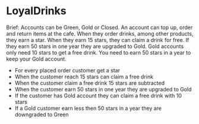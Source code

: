 # LoyalDrinks


Brief: Accounts can be Green, Gold or Closed. An account can top up, order and return items at the cafe. When they order drinks, among other products, they earn a star. When they earn 15 stars, they can claim a drink for free. If they earn 50 stars in one year they are upgraded to Gold. Gold accounts only need 10 stars to get a free drink. You need to earn 50 stars in a year to keep your Gold account.

- For every placed order customer get a star
- When the customer reach 15 stars can claim a free drink
- When the customer claim a free drink 15 stars are subtracted
- When the customer earn 50 stars in one year they are upgraded to Gold
- If the customer has Gold account they can claim a free drink with 10 stars
- If a Gold customer earn less then 50 stars in a year they are downgraded to Green